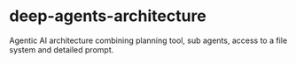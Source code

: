 # deep-agents-architecture
Agentic AI architecture combining planning tool, sub agents, access to a file system and detailed prompt.
